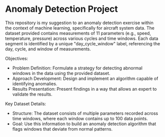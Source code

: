 # Anomaly Detection Project

This repository is my suggestion to an anomaly detection exercise within the context of machine learning, specifically for aircraft system data. The dataset provided contains measurements of 11 parameters (e.g., speed, temperature, pressure) across various cycles and time windows. Each data segment is identified by a unique "day_cycle_window" label, referencing the day, cycle, and window of measurements.

Objectives:
- Problem Definition: Formulate a strategy for detecting abnormal windows in the data using the provided dataset.
- Approach Development: Design and implement an algorithm capable of identifying anomalies.
- Results Presentation: Present findings in a way that allows an expert to validate the results.

Key Dataset Details:
- Structure: The dataset consists of multiple parameters recorded across time windows, where each window contains up to 100 data points.
- Goal: Use this information to build an anomaly detection algorithm that flags windows that deviate from normal patterns.

